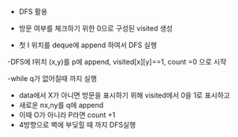 - DFS 활용

- 방문 여부를 체크하기 위한 0으로 구성된 visited 생성
- 첫 I 위치를 deque에 append 하여서 DFS 실행

-DFS에 I위치 (x,y)를 p에 append, visited[x][y]==1, count =0 으로 시작 

-while q가 없어질때 까지 실행 
- data에서 X가 아니면 방문을 표시하기 위해 visited에서 0을 1로 표시하고
- 새로운 nx,ny를 q에 append
- 이때 O가 아니라 P라면 count +1 
- 4방향으로 벽에 부딪힐 때 까지 DFS실행 

